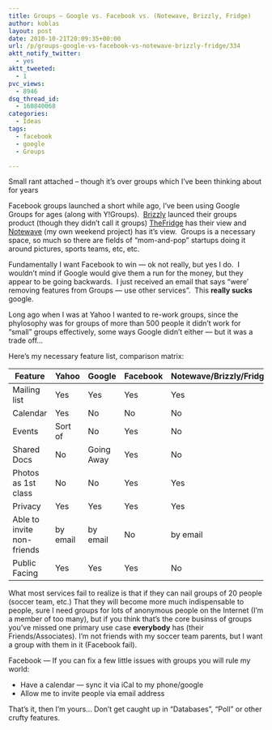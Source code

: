 ```yaml
---
title: Groups – Google vs. Facebook vs. (Notewave, Brizzly, Fridge)
author: koblas
layout: post
date: 2010-10-21T20:09:35+00:00
url: /p/groups-google-vs-facebook-vs-notewave-brizzly-fridge/334
aktt_notify_twitter:
  - yes
aktt_tweeted:
  - 1
pvc_views:
  - 8946
dsq_thread_id:
  - 160840068
categories:
  - Ideas
tags:
  - facebook
  - google
  - Groups

---
```

Small rant attached &#8211; though it&#8217;s over groups which I&#8217;ve been thinking about for years

Facebook groups launched a short while ago, I&#8217;ve been using Google Groups for ages (along with Y!Groups).  [Brizzly][1] launced their groups product (though they didn&#8217;t call it groups) [TheFridge][2] has their view and [Notewave][3] (my own weekend project) has it&#8217;s view.  Groups is a necessary space, so much so there are fields of &#8220;mom-and-pop&#8221; startups doing it around pictures, sports teams, etc, etc.

Fundamentally I want Facebook to win &#8212; ok not really, but yes I do.  I wouldn&#8217;t mind if Google would give them a run for the money, but they appear to be going backwards.  I just received an email that says &#8220;were&#8217; removing features from Groups &#8212; use other services&#8221;.  This **really sucks** google.

Long ago when I was at Yahoo I wanted to re-work groups, since the phylosophy was for groups of more than 500 people it didn&#8217;t work for &#8220;small&#8221; groups effectively, some ways Google didn&#8217;t either &#8212; but it was a trade off&#8230;

Here&#8217;s my necessary feature list, comparison matrix:


Feature                     | Yahoo       | Google      | Facebook    | Notewave/Brizzly/Fridge
----------------------------|-------------|-------------|-------------|--------------------------
Mailing list                | Yes         | Yes         | Yes         | Yes
Calendar                    | Yes         | No          | No          | No
Events                      | Sort of     | No          | Yes         | No
Shared Docs                 | No          | Going Away  | Yes         | No
Photos as 1st class         | No          | No          | Yes         | Yes
Privacy                     | Yes         | Yes         | Yes         | Yes
Able to invite non-friends  | by email    | by email    | No          | by email
Public Facing               | Yes         | Yes         | Yes         | No

What most services fail to realize is that if they can nail groups of 20 people (soccer team, etc.) That they will become more much indispensable to people, sure I need groups for lots of anonymous people on the Internet (I&#8217;m a member of too many), but if you think that&#8217;s the core businss of groups you&#8217;ve missed one primary use case **everybody** has (their Friends/Associates). I&#8217;m not friends with my soccer team parents, but I want a group with them in it (Facebook fail).

Facebook &#8212; If you can fix a few little issues with groups you will rule my world:

  * Have a calendar &#8212; sync it via iCal to my phone/google
  * Allow me to invite people via email address

That&#8217;s it, then I&#8217;m yours&#8230; Don&#8217;t get caught up in &#8220;Databases&#8221;, &#8220;Poll&#8221; or other crufty features.

 [1]: http://brizzly.com
 [2]: http://frid.ge/
 [3]: http://notewave.com
